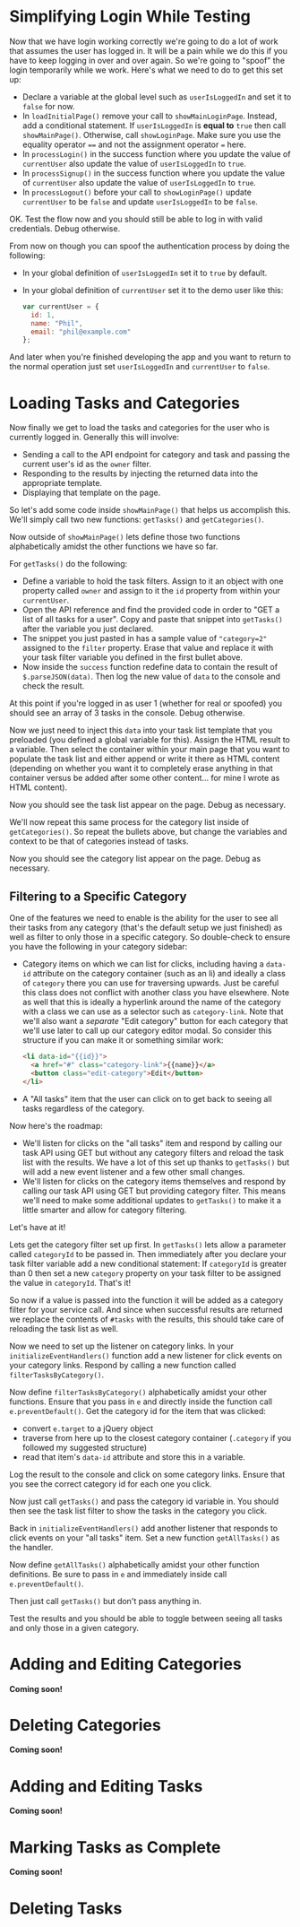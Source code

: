 # Simplifying Login While Testing

Now that we have login working correctly we're going to do a lot of work that assumes the user has logged in. It will be a pain while we do this if you have to keep logging in over and over again. So we're going to "spoof" the login temporarily while we work. Here's what we need to do to get this set up:

* Declare a variable at the global level such as `userIsLoggedIn` and set it to `false` for now.
* In `loadInitialPage()` remove your call to `showMainLoginPage`. Instead, add a conditional statement. If `userIsLoggedIn` is **equal to** `true` then call `showMainPage()`. Otherwise, call `showLoginPage`. Make sure you use the equality operator `==` and not the assignment operator `=` here.
* In `processLogin()` in the success function where you update the value of `currentUser` also update the value of `userIsLoggedIn` to `true`.
* In `processSignup()` in the success function where you update the value of `currentUser` also update the value of `userIsLoggedIn` to `true`.
* In `processLogout()` before your call to `showLoginPage()` update `currentUser` to be `false` and update `userIsLoggedIn` to be `false`.

OK. Test the flow now and you should still be able to log in with valid credentials. Debug otherwise.

From now on though you can spoof the authentication process by doing the following:

* In your global definition of `userIsLoggedIn` set it to `true` by default.
* In your global definition of `currentUser` set it to the demo user like this:

  ```js
  var currentUser = {
    id: 1,
    name: "Phil",
    email: "phil@example.com"
  };
  ```

And later when you're finished developing the app and you want to return to the normal operation just set `userIsLoggedIn` and `currentUser` to `false`.

# Loading Tasks and Categories

Now finally we get to load the tasks and categories for the user who is currently logged in. Generally this will involve:

* Sending a call to the API endpoint for category and task and passing the current user's id as the `owner` filter.
* Responding to the results by injecting the returned data into the appropriate template.
* Displaying that template on the page.

So let's add some code inside `showMainPage()` that helps us accomplish this. We'll simply call two new functions: `getTasks()` and `getCategories()`.

Now outside of `showMainPage()` lets define those two functions alphabetically amidst the other functions we have so far.

For `getTasks()` do the following:

* Define a variable to hold the task filters. Assign to it an object with one property called `owner` and assign to it the `id` property from within your `currentUser`.
* Open the API reference and find the provided code in order to "GET a list of all tasks for a user". Copy and paste that snippet into `getTasks()` after the variable you just declared.
* The snippet you just pasted in has a sample value of `"category=2"` assigned to the `filter` property. Erase that value and replace it with your task filter variable you defined in the first bullet above.
* Now inside the `success` function redefine data to contain the result of  `$.parseJSON(data)`. Then log the new value of `data` to the console and check the result.

At this point if you're logged in as user 1 (whether for real or spoofed) you should see an array of 3 tasks in the console. Debug otherwise.

Now we just need to inject this `data` into your task list template that you preloaded (you defined a global variable for this). Assign the HTML result to a variable. Then select the container within your main page that you want to populate the task list and either append or write it there as HTML content (depending on whether you want it to completely erase anything in that container versus be added after some other content... for mine I wrote as HTML content).

Now you should see the task list appear on the page. Debug as necessary.

We'll now repeat this same process for the category list inside of `getCategories()`. So repeat the bullets above, but change the variables and context to be that of categories instead of tasks.

Now you should see the category list appear on the page. Debug as necessary.

## Filtering to a Specific Category

One of the features we need to enable is the ability for the user to see all their tasks from any category (that's the default setup we just finished) as well as filter to only those in a specific category. So double-check to ensure you have the following in your category sidebar:

* Category items on which we can list for clicks, including having a `data-id` attribute on the category container (such as an li) and ideally a class of `category` there you can use for traversing upwards. Just be careful this class does not conflict with another class you have elsewhere. Note as well that this is ideally a hyperlink around the name of the category with a class we can use as a selector such as `category-link`. Note that we'll also want a *separate* "Edit category" button for each category that we'll use later to call up our category editor modal. So consider this structure if you can make it or something similar work:

  ```html
  <li data-id="{{id}}">
    <a href="#" class="category-link">{{name}}</a>
    <button class="edit-category">Edit</button>
  </li>
  ```

* A "All tasks" item that the user can click on to get back to seeing all tasks regardless of the category.

Now here's the roadmap:

* We'll listen for clicks on the "all tasks" item and respond by calling our task API using GET but without any category filters and reload the task list with the results. We have a lot of this set up thanks to `getTasks()` but will add a new event listener and a few other small changes.
* We'll listen for clicks on the category items themselves and respond by calling our task API using GET but providing category filter. This means we'll need to make some additional updates to `getTasks()` to make it a little smarter and allow for category filtering.

Let's have at it!

Lets get the category filter set up first. In `getTasks()` lets allow a parameter called `categoryId` to be passed in. Then immediately after you declare your task filter variable add a new conditional statement: If `categoryId` is greater than 0 then set a new `category` property on your task filter to be assigned the value in `categoryId`. That's it!

So now if a value is passed into the function it will be added as a category filter for your service call. And since when successful results are returned we replace the contents of `#tasks` with the results, this should take care of reloading the task list as well.

Now we need to set up the listener on category links. In your `initializeEventHandlers()` function add a new listener for click events on your category links. Respond by calling a new function called `filterTasksByCategory()`.

Now define `filterTasksByCategory()` alphabetically amidst your other functions. Ensure that you pass in `e` and directly inside the function call `e.preventDefault()`. Get the category id for the item that was clicked:

* convert `e.target` to a jQuery object
* traverse from here up to the closest category container (`.category` if you followed my suggested structure)
* read that item's `data-id` attribute and store this in a variable.

Log the result to the console and click on some category links. Ensure that you see the correct category id for each one you click.

Now just call `getTasks()` and pass the category id variable in. You should then see the task list filter to show the tasks in the category you click.

Back in `initializeEventHandlers()` add another listener that responds to click events on your "all tasks" item. Set a new function `getAllTasks()` as the handler.

Now define `getAllTasks()` alphabetically amidst your other function definitions. Be sure to pass in `e` and immediately inside call `e.preventDefault()`.

Then just call `getTasks()` but don't pass anything in.

Test the results and you should be able to toggle between seeing all tasks and only those in a given category.

# Adding and Editing Categories

**Coming soon!**

# Deleting Categories

**Coming soon!**

# Adding and Editing Tasks

**Coming soon!**

# Marking Tasks as Complete

**Coming soon!**

# Deleting Tasks
